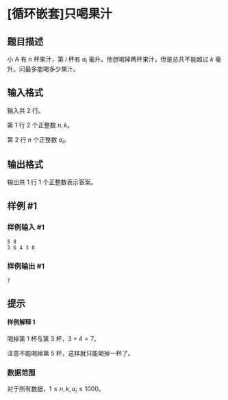 # [循环嵌套]只喝果汁

## 题目描述

小 A 有 $n$ 杯果汁，第 $i$ 杯有 $a_i$ 毫升。他想喝掉两杯果汁，但是总共不能超过 $k$ 毫升。问最多能喝多少果汁。

## 输入格式

输入共 $2$ 行。

第 $1$ 行 $2$ 个正整数 $n,k$。

第 $2$ 行 $n$ 个正整数 $a_i$。

## 输出格式

输出共 $1$ 行 $1$ 个正整数表示答案。

## 样例 #1

### 样例输入 #1

```
5 8
3 6 4 3 8
```

### 样例输出 #1

```
7
```

## 提示

#### 样例解释 $1$

喝掉第 $1$ 杯与第 $3$ 杯，$3 + 4=7$。

注意不能喝掉第 $5$ 杯，这样就只能喝掉一杯了。

### 数据范围

对于所有数据，$1 \leq n,k,a_i\leq 1000$。